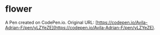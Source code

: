 # flower

A Pen created on CodePen.io. Original URL: [https://codepen.io/Avila-Adrian-F/pen/yLZYeZE](https://codepen.io/Avila-Adrian-F/pen/yLZYeZE).

